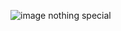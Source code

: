 ![image](https://github.com/ImRecc/ue5/assets/46367069/3d9dc647-e141-4c7d-a4fd-fb57b6fb5f07)
nothing special

